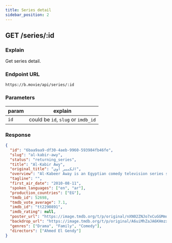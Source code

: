 ```yaml
---
title: Series detail
sidebar_position: 2
---
```


## GET /series/:id

### Explain

Get series detail.

### Endpoint URL

```
https://b.movie/api/series/:id
```

### Parameters

| param | explain                            |
| ----- | ---------------------------------- |
| `id`  | could be `id`, `slug` or `imdb_id` |

### Response

```json
{
  "id": "6baa9aa9-df30-4aeb-9960-593984fb46fe",
  "slug": "al-kabir-awy",
  "status": "returning_series",
  "title": "Al-Kabir Awy",
  "original_title": "الكبير أوي",
  "overview": "Al-Kabeer Away is an Egyptian comedy television series starring Ahmed Makki, Donia Samir Ghanem, Hisham Ismail and Mohamed Shaheen , directed by Islam Khairi, Ahmed El Gendy and Hisham Fathy . The events of the series revolve around the mayor of the village of \"Mazarita\", who married an American woman and had two twin sons with her. One of them was raised in Upper Egypt, the other in America, and comic situations and paradoxes occur between the two brothers when they meet and compete for the vertical to succeed their father. Makki embodies the three roles, the father and the twins (The Elder and Johnny). The two brothers agree to hold a mayoral election, and each tries to win over the villagers, but in the end Johnny wins the election by landslide.",
  "tagline": "",
  "first_air_date": "2010-08-11",
  "spoken_languages": ["en", "ar"],
  "production_countries": ["EG"],
  "tmdb_id": 52698,
  "tmdb_vote_average": 7.1,
  "imdb_id": "tt2290891",
  "imdb_rating": null,
  "poster_url": "https://image.tmdb.org/t/p/original/nXN02ZNJo7xCuGGMmdDBX1JBxFP.jpg",
  "backdrop_url": "https://image.tmdb.org/t/p/original/A6uiMhZaJA6KHmzx1qTJfNMaWuf.jpg",
  "genres": ["Drama", "Family", "Comedy"],
  "directors": ["Ahmed El Gendy"]
}
```
